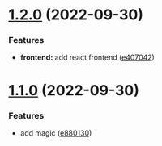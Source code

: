 # [1.2.0](https://github.com/erik-rw/dependabot_and_yarn_workspaces/compare/v1.1.0...v1.2.0) (2022-09-30)


### Features

* **frontend:** add react frontend ([e407042](https://github.com/erik-rw/dependabot_and_yarn_workspaces/commit/e4070420327010336d959a4ad177166b8b5ba365))

# [1.1.0](https://github.com/erik-rw/dependabot_and_yarn_workspaces/compare/v1.0.0...v1.1.0) (2022-09-30)


### Features

* add magic ([e880130](https://github.com/erik-rw/dependabot_and_yarn_workspaces/commit/e880130dc16d1de6f80ff72295439282e74fae5c))
